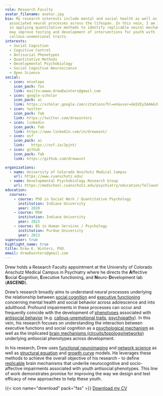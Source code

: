 ```yaml
---
role: Research Faculty
avatar_filename: avatar.jpg
bio: My research interests include mental and social health as well as their
  associated neural processes across the lifespan. In this vein, I am interested
  in applying quantitative methods to identify replicable neural mechanisms that
  may improve testing and development of interventions for youth with
  callous-unemotional traits.
interests:
  - Social Cognition
  - Cognitive Control
  - Antisocial Phenotypes
  - Quantitative Methods
  - Developmental Psychobiology
  - Social Cognitive Neuroscience
  - Open Science
social:
  - icon: envelope
    icon_pack: fas
    link: mailto:wwww.drewEwinters@gmail.com
  - icon: google-scholar
    icon_pack: ai
    link: https://scholar.google.com/citations?hl=en&user=GmIdIyIAAAAJ&view_op=list_works&sortby=pubdate
  - icon: twitter
    icon_pack: fab
    link: https://twitter.com/drewinters
  - icon: linkedin
    icon_pack: fab
    link: https://www.linkedin.com/in/drewwint/
  - icon: osf
    icon_pack: ai
    link:	https://osf.io/3pjnt/
  - icon: github
    icon_pack: fab
    link: https://github.com/drewwint

organizations:
  - name: University of Colorado Anschutz Medical Campus
    url: https://www.cuanschutz.edu/
  - name: Developmental Psychobiology Research Group
    url: https://medschool.cuanschutz.edu/psychiatry/education/fellowships/developmental-psychobiology-research-group
education:
  courses:
    - course: PhD in Social Work / Quantitative Psychology
      institution: Indiana University
      year: 2020
    - course: MSW
      institution: Indiana University
      year: 2015
    - course: BS in Human Services / Psychology 
      institution: Purdue University
      year: 2013
superuser: true
highlight_name: true
title: Drew E. Winters, PhD.
email: drewEwinters@gmail.com
---
```

Drew holds a Research Faculty appointment at the University of Colorado Anschutz Medical Campus in Psychiatry where he directs the **A**ffective **S**ocial **C**ognition, **E**xecutive functioning, and **N**euro-**D**evelopment lab (**ASCEND**).

Drew’s research broadly aims to understand neural processes underlying the relationship between [social cognition](https://en.wikipedia.org/wiki/Social_cognition)  and [executive functioning](https://en.wikipedia.org/wiki/Executive_functions) concerning mental health and social behavior across adolescence and into adulthood. Profound impairments in these processes can occur and frequently coincide with the development of [phenotypes](https://en.wikipedia.org/wiki/Phenotype) associated with [antisocial behavior](https://en.wikipedia.org/wiki/Anti-social_behaviour) (e.g. [callous-unemotional traits](https://en.wikipedia.org/wiki/Callous_and_unemotional_traits), [psychopathy](https://en.wikipedia.org/wiki/Psychopathy)). In this vein, his research focuses on understanding the interaction between executive functions and social cognition as a [psychological mechanism](https://link.springer.com/referenceworkentry/10.1007%2F978-3-319-24612-3_1562) as well as the implicated [brain mechanisms (circuits/topology/networks)](https://doi.org/10.1038/s41583-023-00778-7) underlying antisocial phenotypes across development. 

In his research, Drew uses [functional neuroimaging](https://en.wikipedia.org/wiki/Functional_neuroimaging) and [network science](https://en.wikipedia.org/wiki/Network_science) as well as [structural equation](https://en.wikipedia.org/wiki/Structural_equation_modeling) and [growth curve](https://en.wikipedia.org/wiki/Growth_curve_(statistics)) models. He leverages these methods to achieve the overall objective of his research – to define [replicable](https://www.ncbi.nlm.nih.gov/books/NBK547546/) brain mechanisms that underlie neurocognitive and socio-affective impairments associated with youth antisocial phenotypes. This line of work demonstrates promise for improving the way we design and test efficacy of new approaches to help these youth. 

{{< icon name="download" pack="fas" >}} [Download my CV](https://raw.githubusercontent.com/drewwint/drewEwinters.site/master/static/uploads/CV.pdf)
